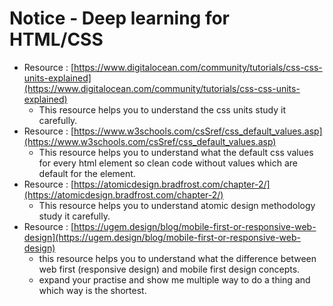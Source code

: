 # Notice - Deep learning for HTML/CSS

- Resource : [https://www.digitalocean.com/community/tutorials/css-css-units-explained](https://www.digitalocean.com/community/tutorials/css-css-units-explained)
    - This resource helps you to understand the css units study it carefully.
- Resource : [https://www.w3schools.com/csSref/css_default_values.asp](https://www.w3schools.com/csSref/css_default_values.asp)
    - This resource helps you to understand what the default css values for every html element so clean code without values which are default for the element.
- Resource : [https://atomicdesign.bradfrost.com/chapter-2/](https://atomicdesign.bradfrost.com/chapter-2/)
    - This resource helps you to understand atomic design methodology study it carefully.
- Resource : [https://ugem.design/blog/mobile-first-or-responsive-web-design](https://ugem.design/blog/mobile-first-or-responsive-web-design)
    - this resource helps you to understand what the difference between web first (responsive design) and mobile first design concepts.
    - expand your practise and show me multiple way to do a thing and which way is the shortest.